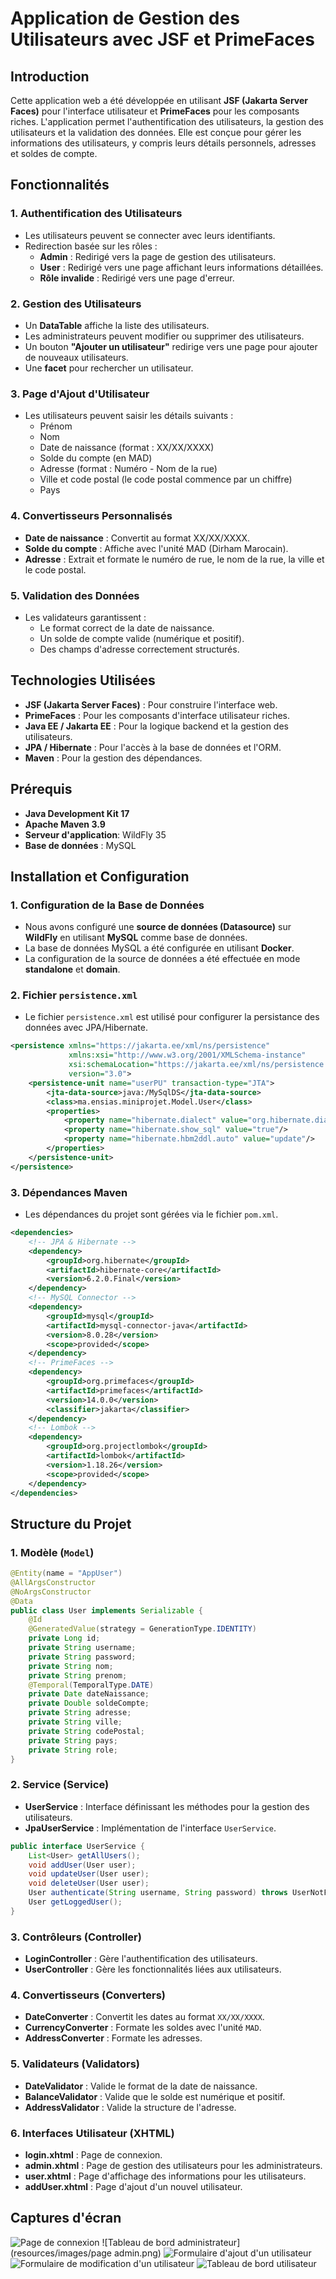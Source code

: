 # Application de Gestion des Utilisateurs avec JSF et PrimeFaces

## Introduction
Cette application web a été développée en utilisant **JSF (Jakarta Server Faces)** pour l'interface utilisateur et **PrimeFaces** pour les composants riches. L'application permet l'authentification des utilisateurs, la gestion des utilisateurs et la validation des données. Elle est conçue pour gérer les informations des utilisateurs, y compris leurs détails personnels, adresses et soldes de compte.

## Fonctionnalités

### 1. Authentification des Utilisateurs
- Les utilisateurs peuvent se connecter avec leurs identifiants.
- Redirection basée sur les rôles :
  - **Admin** : Redirigé vers la page de gestion des utilisateurs.
  - **User** : Redirigé vers une page affichant leurs informations détaillées.
  - **Rôle invalide** : Redirigé vers une page d'erreur.

### 2. Gestion des Utilisateurs
- Un **DataTable** affiche la liste des utilisateurs.
- Les administrateurs peuvent modifier ou supprimer des utilisateurs.
- Un bouton **"Ajouter un utilisateur"** redirige vers une page pour ajouter de nouveaux utilisateurs.
- Une **facet** pour rechercher un utilisateur.

### 3. Page d'Ajout d'Utilisateur
- Les utilisateurs peuvent saisir les détails suivants :
  - Prénom
  - Nom
  - Date de naissance (format : XX/XX/XXXX)
  - Solde du compte (en MAD)
  - Adresse (format : Numéro - Nom de la rue)
  - Ville et code postal (le code postal commence par un chiffre)
  - Pays

### 4. Convertisseurs Personnalisés
- **Date de naissance** : Convertit au format XX/XX/XXXX.
- **Solde du compte** : Affiche avec l'unité MAD (Dirham Marocain).
- **Adresse** : Extrait et formate le numéro de rue, le nom de la rue, la ville et le code postal.

### 5. Validation des Données
- Les validateurs garantissent :
  - Le format correct de la date de naissance.
  - Un solde de compte valide (numérique et positif).
  - Des champs d'adresse correctement structurés.

## Technologies Utilisées
- **JSF (Jakarta Server Faces)** : Pour construire l'interface web.
- **PrimeFaces** : Pour les composants d'interface utilisateur riches.
- **Java EE / Jakarta EE** : Pour la logique backend et la gestion des utilisateurs.
- **JPA / Hibernate** : Pour l'accès à la base de données et l'ORM.
- **Maven** : Pour la gestion des dépendances.

## Prérequis
- **Java Development Kit 17**
- **Apache Maven 3.9**
- **Serveur d'application**: WildFly 35
- **Base de données** : MySQL

## Installation et Configuration

### 1. Configuration de la Base de Données
- Nous avons configuré une **source de données (Datasource)** sur **WildFly** en utilisant **MySQL** comme base de données.
- La base de données MySQL a été configurée en utilisant **Docker**.
- La configuration de la source de données a été effectuée en mode **standalone** et **domain**.

### 2. Fichier `persistence.xml`
- Le fichier `persistence.xml` est utilisé pour configurer la persistance des données avec JPA/Hibernate.

```xml
<persistence xmlns="https://jakarta.ee/xml/ns/persistence"
             xmlns:xsi="http://www.w3.org/2001/XMLSchema-instance"
             xsi:schemaLocation="https://jakarta.ee/xml/ns/persistence https://jakarta.ee/xml/ns/persistence/persistence_3_0.xsd"
             version="3.0">
    <persistence-unit name="userPU" transaction-type="JTA">
        <jta-data-source>java:/MySqlDS</jta-data-source>
        <class>ma.ensias.miniprojet.Model.User</class>
        <properties>
            <property name="hibernate.dialect" value="org.hibernate.dialect.MySQLDialect"/>
            <property name="hibernate.show_sql" value="true"/>
            <property name="hibernate.hbm2ddl.auto" value="update"/>
        </properties>
    </persistence-unit>
</persistence>
```

### 3. Dépendances Maven
- Les dépendances du projet sont gérées via le fichier `pom.xml`.

```xml
<dependencies>
    <!-- JPA & Hibernate -->
    <dependency>
        <groupId>org.hibernate</groupId>
        <artifactId>hibernate-core</artifactId>
        <version>6.2.0.Final</version>
    </dependency>
    <!-- MySQL Connector -->
    <dependency>
        <groupId>mysql</groupId>
        <artifactId>mysql-connector-java</artifactId>
        <version>8.0.28</version>
        <scope>provided</scope>
    </dependency>
    <!-- PrimeFaces -->
    <dependency>
        <groupId>org.primefaces</groupId>
        <artifactId>primefaces</artifactId>
        <version>14.0.0</version>
        <classifier>jakarta</classifier>
    </dependency>
    <!-- Lombok -->
    <dependency>
        <groupId>org.projectlombok</groupId>
        <artifactId>lombok</artifactId>
        <version>1.18.26</version>
        <scope>provided</scope>
    </dependency>
</dependencies>
```

## Structure du Projet

### 1. Modèle (`Model`)
```java
@Entity(name = "AppUser")
@AllArgsConstructor
@NoArgsConstructor
@Data
public class User implements Serializable {
    @Id
    @GeneratedValue(strategy = GenerationType.IDENTITY)
    private Long id;
    private String username;
    private String password;
    private String nom;
    private String prenom;
    @Temporal(TemporalType.DATE)
    private Date dateNaissance;
    private Double soldeCompte;
    private String adresse;
    private String ville;
    private String codePostal;
    private String pays;
    private String role;
}
```
### 2. Service (Service)
- **UserService** : Interface définissant les méthodes pour la gestion des utilisateurs.
- **JpaUserService** : Implémentation de l'interface `UserService`.

```java
public interface UserService {
    List<User> getAllUsers();
    void addUser(User user);
    void updateUser(User user);
    void deleteUser(User user);
    User authenticate(String username, String password) throws UserNotFoundException;
    User getLoggedUser();
}
```

### 3. Contrôleurs (Controller)
- **LoginController** : Gère l'authentification des utilisateurs.
- **UserController** : Gère les fonctionnalités liées aux utilisateurs.

### 4. Convertisseurs (Converters)
- **DateConverter** : Convertit les dates au format `XX/XX/XXXX`.
- **CurrencyConverter** : Formate les soldes avec l'unité `MAD`.
- **AddressConverter** : Formate les adresses.

### 5. Validateurs (Validators)
- **DateValidator** : Valide le format de la date de naissance.
- **BalanceValidator** : Valide que le solde est numérique et positif.
- **AddressValidator** : Valide la structure de l'adresse.

### 6. Interfaces Utilisateur (XHTML)
- **login.xhtml** : Page de connexion.
- **admin.xhtml** : Page de gestion des utilisateurs pour les administrateurs.
- **user.xhtml** : Page d'affichage des informations pour les utilisateurs.
- **addUser.xhtml** : Page d'ajout d'un nouvel utilisateur.

## Captures d'écran
![Page de connexion](resources/images/login.png)
![Tableau de bord administrateur](resources/images/page admin.png)
![Formulaire d'ajout d'un utilisateur](resources/images/ajout.png)
![Formulaire de modification d'un utilisateur](resources/images/modif.png)
![Tableau de bord utilisateur](resources/images/user-interface.png)



